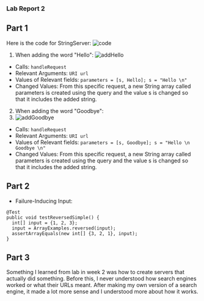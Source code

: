 ### Lab Report 2

## Part 1
Here is the code for StringServer:
![code](https://user-images.githubusercontent.com/32721916/215285325-430fe6f6-41fa-4397-a812-60a249be6bf8.png)

1. When adding the word "Hello":
![addHello](https://user-images.githubusercontent.com/32721916/215285381-85b0a984-1a18-4bba-8338-42a858e76319.png)
* Calls: ```handleRequest```
* Relevant Arguments: ```URI url```
* Values of Relevant fields: ```parameters = [s, Hello]; s = "Hello \n"```
* Changed Values: From this specific request, a new String array called parameters is created using the query and the value s is changed so that it includes the added string.

2. When adding the word "Goodbye":
3. ![addGoodbye](https://user-images.githubusercontent.com/32721916/215285963-ff1e2b12-25bd-4aaa-8c4d-ee41f7887238.png)
* Calls: ```handleRequest```
* Relevant Arguments: ```URI url```
* Values of Relevant fields: ```parameters = [s, Goodbye]; s = "Hello \n Goodbye \n"```
* Changed Values: From this specific request, a new String array called parameters is created using the query and the value s is changed so that it includes the added string.

## Part 2
* Failure-Inducing Input: 
```
@Test
public void testReversedSimple() {
  int[] input = {1, 2, 3};
  input = ArrayExamples.reversed(input);
  assertArrayEquals(new int[] {3, 2, 1}, input);
}
```

## Part 3
Something I learned from lab in week 2 was how to create servers that actually did something. Before this, I never understood how search engines worked or what their URLs meant. After making my own version of a search engine, it made a lot more sense and I understood more about how it works.

